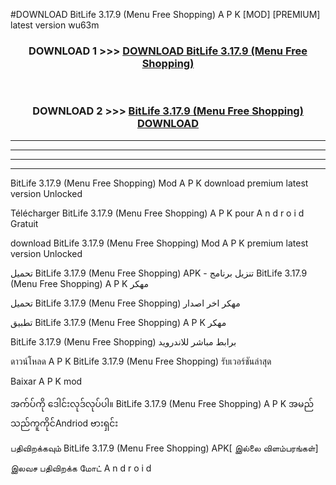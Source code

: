 #DOWNLOAD BitLife  3.17.9 (Menu Free Shopping) A P K [MOD] [PREMIUM] latest version wu63m



<div align="center">

<h3>DOWNLOAD 1 >>> <a href="https://teeasianyam.web.app?sq=BitLife  3.17.9 (Menu Free Shopping)">DOWNLOAD BitLife  3.17.9 (Menu Free Shopping) </a></h3><br>

<h3>DOWNLOAD 2 >>> <a href="https://teeasianyam.web.app?sq=BitLife  3.17.9 (Menu Free Shopping) ">BitLife  3.17.9 (Menu Free Shopping)  DOWNLOAD </a></h3>

</div>


----------------------------------------------------------

----------------------------------------------------------

----------------------------------------------------------

----------------------------------------------------------


BitLife  3.17.9 (Menu Free Shopping)  Mod A P K download premium latest version Unlocked

Télécharger BitLife  3.17.9 (Menu Free Shopping)  A P K pour A n d r o i d Gratuit

download BitLife  3.17.9 (Menu Free Shopping)  Mod A P K premium latest version Unlocked

تحميل BitLife  3.17.9 (Menu Free Shopping)  APK - تنزيل برنامج BitLife  3.17.9 (Menu Free Shopping)  A P K مهكر

تحميل BitLife  3.17.9 (Menu Free Shopping)  مهكر اخر اصدار

تطبيق BitLife  3.17.9 (Menu Free Shopping)  A P K مهكر

BitLife  3.17.9 (Menu Free Shopping)  برابط مباشر للاندرويد

ดาวน์โหลด A P K BitLife  3.17.9 (Menu Free Shopping)  รับเวอร์ชันล่าสุด

Baixar A P K mod

အက်ပ်ကို ဒေါင်းလုဒ်လုပ်ပါ။ BitLife  3.17.9 (Menu Free Shopping)  A P K အမည်သည်ကူကိုင်Andriod ဗားရှင်း

பதிவிறக்கவும் BitLife  3.17.9 (Menu Free Shopping)  APK[ இல்லை விளம்பரங்கள்] 
 
இலவச பதிவிறக்க மோட் A n d r o i d



